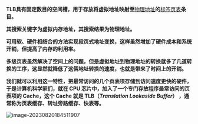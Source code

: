 **TLB具有固定数目的空间槽，用于存放将虚拟地址映射至**[物理地址](https://zh.wikipedia.org/wiki/物理地址)**的**[标签页表](https://zh.wikipedia.org/wiki/分頁表)**条目。**

**其搜索关键字为虚拟内存地址，其搜索结果为物理地址。**

**可用软、硬件相结合的方法实现段页式地址变换，这样虽然增加了硬件成本和系统开销，但提高了内存的利用率。**

**多级页表虽然解决了空间上的问题，但是虚拟地址到物理地址的转换就多了几道转换的工序，这显然就降低了这俩地址转换的速度，也就是带来了时间上的开销。**

**我们就可以利用这一特性，把最常访问的几个页表项存储到访问速度更快的硬件，于是计算机科学家们，就在 CPU 芯片中，加入了一个专门存放程序最常访问的页表项的 Cache，这个 Cache 就是 TLB（***Translation Lookaside Buffer***） ，通常称为页表缓存、转址旁路缓存、快表等。**

![image-20230820184511907](https://gitee.com/nothingimpossible/study-notes-img/raw/master/img/20230820184513.png)
